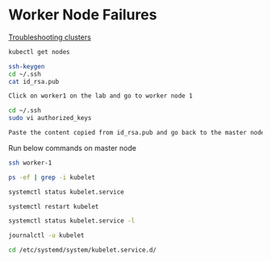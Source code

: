 
# Worker Node Failures

[Troubleshooting clusters]("https://kubernetes.io/docs/tasks/debug-application-cluster/debug-cluster/")

```bash
kubectl get nodes
```

```bash
ssh-keygen
cd ~/.ssh
cat id_rsa.pub
```

```txt
Click on worker1 on the lab and go to worker node 1
```

```bash
cd ~/.ssh
sudo vi authorized_keys
```

```txt
Paste the content copied from id_rsa.pub and go back to the master node
```

Run below commands on master node

```bash
ssh worker-1
```

```bash
ps -ef | grep -i kubelet
```

```bash
systemctl status kubelet.service
```

```bash
systemctl restart kubelet
```

```bash
systemctl status kubelet.service -l
```

```bash
journalctl -u kubelet
```

```bash
cd /etc/systemd/system/kubelet.service.d/
```
